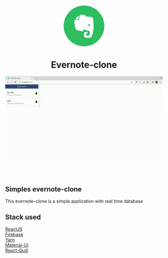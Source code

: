 <p align="center">
    <img src="./public/logo192.png" height="130"/>
</p>

<p>
   <h1 align="center">Evernote-clone</h1>
<p/>

<p align="center">
  <img src="./public/facescreen.gif" alt="presentation">
</p>
    
<br/>

## Simples evernote-clone  
  
This evernote-clone is a simple application with real time database

## Stack used

[ReactJS](https://reactjs.org/)<br/>
[Firebase](https://console.firebase.google.com/)<br/>
[Yarn](https://yarnpkg.com/en/)<br/>
[Material-UI](https://material-ui.com/)<br/>
[React-Quill](https://github.com/zenoamaro/react-quill)<br/>
